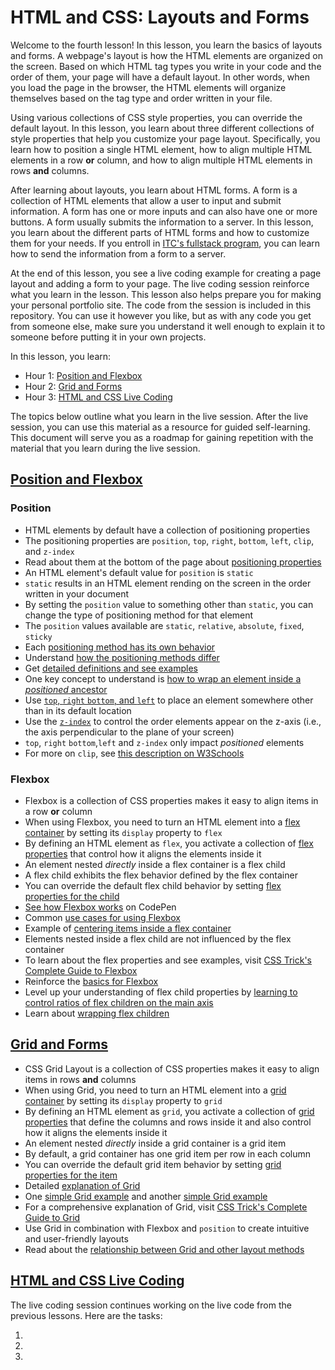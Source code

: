 # HTML and CSS: Layouts and Forms  

Welcome to the fourth lesson! In this lesson, you learn the basics of layouts and forms. A webpage's layout is how the HTML elements are organized on the screen. Based on which HTML tag types you write in your code and the order of them, your page will have a default layout. In other words, when you load the page in the browser, the HTML elements will organize themselves based on the tag type and order written in your file.

Using various collections of CSS style properties, you can override the default layout. In this lesson, you learn about three different collections of style properties that help you customize your page layout. Specifically, you learn how to position a single HTML element, how to align multiple HTML elements in a row **or** column, and how to align multiple HTML elements in rows **and** columns.

After learning about layouts, you learn about HTML forms. A form is a collection of HTML elements that allow a user to input and submit information. A form has one or more inputs and can also have one or more buttons. A form usually submits the information to a server. In this lesson, you learn about the different parts of HTML forms and how to customize them for your needs. If you entroll in [ITC's fullstack program](htps://www.itc.tech), you can learn how to send the information from a form to a server.

At the end of this lesson, you see a live coding example for creating a page layout and adding a form to your page. The live coding session reinforce what you learn in the lesson. This lesson also helps prepare you for making your personal portfolio site. The code from the session is included in this repository. You can use it however you like, but as with any code you get from someone else, make sure you understand it well enough to explain it to someone before putting it in your own projects.  

In this lesson, you learn:  

- Hour 1: [Position and Flexbox](#position-and-flexbox)    
- Hour 2: [Grid and Forms](#grid-and-forms)   
- Hour 3: [HTML and CSS Live Coding](#html-and-css-live-coding)  

The topics below outline what you learn in the live session. After the live session, you can use this material as a resource for guided self-learning. This document will serve you as a roadmap for gaining repetition with the material that you learn during the live session.   

## [Position and Flexbox](#position-and-flexbox)   

### Position  
 
- HTML elements by default have a collection of positioning properties  
- The positioning properties are `position`, `top`, `right`, `bottom`, `left`, `clip`, and `z-index`  
- Read about them at the bottom of the page about [positioning properties](https://www.w3schools.com/css/css_positioning.asp)  
- An HTML element's default value for `position` is `static`  
- `static` results in an HTML element rending on the screen in the order written in your document  
- By setting the `position` value to something other than `static`, you can change the type of positioning method for that element  
- The `position` values available are `static`, `relative`, `absolute`, `fixed`, `sticky`  
- Each [positioning method has its own behavior](https://www.w3schools.com/cssref/pr_class_position.asp)  
- Understand [how the positioning methods differ](https://css-tricks.com/absolute-relative-fixed-positioining-how-do-they-differ/)  
- Get [detailed definitions and see examples](https://developer.mozilla.org/en-US/docs/Web/CSS/position)  
- One key concept to understand is [how to wrap an element inside a *positioned* ancestor](https://stackoverflow.com/a/4457821)  
- Use [`top`, `right` `bottom`, and `left`](https://css-tricks.com/almanac/properties/t/top-right-bottom-left/) to place an element somewhere other than in its default location    
- Use the [`z-index`](https://css-tricks.com/almanac/properties/z/z-index/) to control the order elements appear on the z-axis (i.e., the axis perpendicular to the plane of your screen)   
- `top`, `right` `bottom`,`left` and `z-index` only impact *positioned* elements  
- For more on `clip`, see [this description on W3Schools](https://www.w3schools.com/cssref/pr_pos_clip.asp)  

### Flexbox

  - Flexbox is a collection of CSS properties makes it easy to align items in a row **or** column   
  - When using Flexbox, you need to turn an HTML element into a [flex container](https://www.w3schools.com/css/css3_flexbox.asp) by setting its `display` property to `flex`  
  - By defining an HTML element as `flex`, you activate a collection of [flex properties](https://www.w3schools.com/css/css3_flexbox_container.asp) that control how it aligns the elements inside it  
  - An element nested *directly* inside a flex container is a flex child    
  - A flex child exhibits the flex behavior defined by the flex container  
  - You can override the default flex child behavior by setting [flex properties for the child](https://www.w3schools.com/css/css3_flexbox_items.asp)  
  - [See how Flexbox works](https://codepen.io/enxaneta/full/adLPwv) on CodePen      
  - Common [use cases for using Flexbox](https://developer.mozilla.org/en-US/docs/Web/CSS/CSS_Flexible_Box_Layout/Typical_Use_Cases_of_Flexbox)  
  - Example of [centering items inside a flex container](https://codepen.io/danielwarren/pen/WzqBOZ)
  - Elements nested inside a flex child are not influenced by the flex container  
  - To learn about the flex properties and see examples, visit [CSS Trick's Complete Guide to Flexbox](https://css-tricks.com/snippets/css/a-guide-to-flexbox/)  
  - Reinforce the [basics for Flexbox](https://developer.mozilla.org/en-US/docs/Web/CSS/CSS_Flexible_Box_Layout/Basic_Concepts_of_Flexbox)  
  - Level up your understanding of flex child properties by [learning to control ratios of flex children on the main axis](https://developer.mozilla.org/en-US/docs/Web/CSS/CSS_Flexible_Box_Layout/Controlling_Ratios_of_Flex_Items_Along_the_Main_Ax)  
  - Learn about [wrapping flex children](https://developer.mozilla.org/en-US/docs/Web/CSS/CSS_Flexible_Box_Layout/Mastering_Wrapping_of_Flex_Items)  
  
## [Grid and Forms](#grid-and-forms)   

 - CSS Grid Layout is a collection of CSS properties makes it easy to align items in rows **and** columns  
 - When using Grid, you need to turn an HTML element into a [grid container](https://www.w3schools.com/css/css_grid.asp) by setting its `display` property to `grid` 
 - By defining an HTML element as `grid`, you activate a collection of [grid properties](https://www.w3schools.com/css/css_grid_container.asp) that define the columns and rows inside it and also control how it aligns the elements inside it  
 - An element nested *directly* inside a grid container is a grid item    
 - By default, a grid container has one grid item per row in each column    
 - You can override the default grid item behavior by setting [grid properties for the item](https://www.w3schools.com/css/css_grid_item.asp)  
 - Detailed [explanation of Grid](https://developer.mozilla.org/en-US/docs/Web/CSS/CSS_Grid_Layout/Basic_Concepts_of_Grid_Layout)  
 - One [simple Grid example](https://codepen.io/simoneas02/pen/gmREyQ) and another [simple Grid example](https://codepen.io/mozilladevelopers/pen/Xejyed)  
 - For a comprehensive explanation of Grid, visit [CSS Trick's Complete Guide to Grid](https://css-tricks.com/snippets/css/complete-guide-grid/)  
 - Use Grid in combination with Flexbox and `position` to create intuitive and user-friendly layouts  
 - Read about the [relationship between Grid and other layout methods](https://developer.mozilla.org/en-US/docs/Web/CSS/CSS_Grid_Layout/Relationship_of_Grid_Layout)   
## [HTML and CSS Live Coding](#html-and-css-live-coding)  

The live coding session continues working on the live code from the previous lessons. Here are the tasks:

 1. 
 2. 
 3.   
